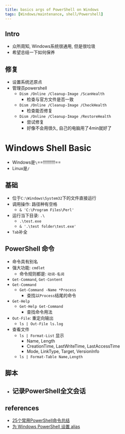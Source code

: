 ```yaml
---
title: basics args of PowerShell on Windows
tags: [Windows/maintenance, shell/Powershell]
---
```


## Intro
- 众所周知, Windows系统很通用, 但是很垃圾
- 希望总结一下如何保养

## 修复
- 设置系统还原点
- 管理员powershell
    - `Dism /Online /Cleanup-Image /ScanHealth`
        - 检查与官方文件是否一致
    - `Dism /Online /Cleanup-Image /CheckHealth`
        - 检查能否修复
    - `Dism /Online /Cleanup-Image /RestoreHealth`
        - 尝试修复
        - 好像不会用很久, 自己的电脑用了4min就好了



# Windows Shell Basic
- Windows是`\`==!!!!!!!!!!==
- Linux是`/`

## 基础
- 位于`C:\Windows\System32`下的文件直接运行
- 调用操作: 路径种有空格
    - `& 'C:\Program Files\Perl'`
- 运行当下目录: `.\`
    - `.\test.exe`
    - `& '.\test folder\test.exe'`
- `Tab`补全

## PowerShell 命令
- 命令具有别名
- 强大功能: `cmdlet`
    - 命令规则都是: `动词-名词`
- `Get-Command`, `Get-Content`
- `Get-Command`
    - `Get-Command -Name *Process`
        - 查找以`Process`结尾的命令
- `Get-Help`
    - `Get-Help Get-Command`
        - 查找命令用法
- `Out-File`: 重定向输出
    - `ls | Out-File ls.log`
- 查看文件
    - `ls | Format-List` 显示
        - Name, Length
        - CreationTime, LastWriteTime, LastAccessTime
        - Mode, LinkType, Target, VersionInfo
    - `ls | Format-Table Name,Length`
## 脚本
- 记录PowerShell全文会话
    - 


## references
- [25个常用PowerShell命令总结](https://www.jb51.net/article/56237.htm)
- [为 Windows PowerShell 设置 alias](https://blog.csdn.net/lei_qi/article/details/106592404)